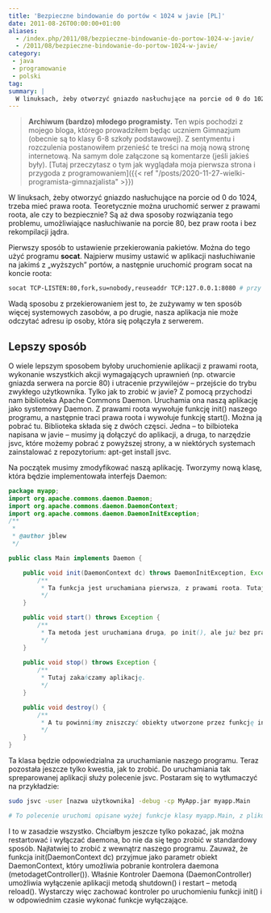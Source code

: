 ```yaml
---
title: 'Bezpieczne bindowanie do portów < 1024 w javie [PL]'
date: 2011-08-26T00:00:00+01:00
aliases:
  - /index.php/2011/08/bezpieczne-bindowanie-do-portow-1024-w-javie/
  - /2011/08/bezpieczne-bindowanie-do-portow-1024-w-javie/
category:
 - java
 - programowanie
 - polski
tag:
summary: |
  W linuksach, żeby otworzyć gniazdo nasłuchujące na porcie od 0 do 1024, trzeba mieć prawa roota. Teoretycznie można uruchomić serwer z prawami roota, ale czy to bezpiecznie? Są aż dwa sposoby rozwiązania tego problemu, umożliwiające nasłuchiwanie na porcie 80, bez praw roota i bez rekompilacji jądra.
---
```


> **Archiwum (bardzo) młodego programisty.** Ten wpis pochodzi z mojego bloga, którego prowadziłem będąc uczniem Gimnazjum (obecnie są to klasy 6-8 szkoły podstawowej). Z sentymentu i rozczulenia postanowiłem przenieść te treści na moją nową stronę internetową. Na samym dole załączone są komentarze (jeśli jakieś były). [Tutaj przeczytasz o tym jak wyglądała moja pierwsza strona i przygoda z programowaniem]({{< ref "/posts/2020-11-27-wielki-programista-gimnazjalista" >}})
> 


W linuksach, żeby otworzyć gniazdo nasłuchujące na porcie od 0 do 1024, trzeba mieć prawa roota. Teoretycznie można uruchomić serwer z prawami roota, ale czy to bezpiecznie? Są aż dwa sposoby rozwiązania tego problemu, umożliwiające nasłuchiwanie na porcie 80, bez praw roota i bez rekompilacji jądra.

Pierwszy sposób to ustawienie przekierowania pakietów. Można do tego użyć programu **socat**. Najpierw musimy ustawić w aplikacji nasłuchiwanie na jakimś z „wyższych” portów, a następnie uruchomić program socat na koncie roota:

```bash
socat TCP-LISTEN:80,fork,su=nobody,reuseaddr TCP:127.0.0.1:8080 # przy takiej konfiguracji program socat przekieruje pakiety z portu 80, na port 8080.
```

Wadą sposobu z przekierowaniem jest to, że zużywamy w ten sposób więcej systemowych zasobów, a po drugie, nasza aplikacja nie może odczytać adresu ip osoby, która się połączyła z serwerem.

## Lepszy sposób

O wiele lepszym sposobem byłoby uruchomienie aplikacji z prawami roota, wykonanie wszystkich akcji wymagających uprawnień (np. otwarcie gniazda serwera na porcie 80) i utracenie przywilejów – przejście do trybu zwykłego użytkownika. Tylko jak to zrobić w javie? Z pomocą przychodzi nam biblioteka Apache Commons Daemon. Uruchamia ona naszą aplikację jako systemowy Daemon. Z prawami roota wywołuje funkcję init() naszego programu, a następnie traci prawa roota i wywołuje funkcję start(). Można ją pobrać tu. Biblioteka składa się z dwóch częsci. Jedna – to bilbioteka napisana w javie – musimy ją dołączyć do aplikacji, a druga, to narzędzie jsvc, które możemy pobrać z powyższej strony, a w niektórych systemach zainstalować z repozytorium: apt-get install jsvc.

Na początek musimy zmodyfikować naszą aplikację. Tworzymy nową klasę, która będzie implementowała interfejs Daemon:

```java
package myapp;
import org.apache.commons.daemon.Daemon;
import org.apache.commons.daemon.DaemonContext;
import org.apache.commons.daemon.DaemonInitException;
/**
 *
 * @author jblew
 */

public class Main implements Daemon {

    public void init(DaemonContext dc) throws DaemonInitException, Exception {
        /**
         * Ta funkcja jest uruchamiana pierwsza, z prawami roota. Tutaj należy otworzyć sockety na portach mniejszych niż 1024, np. 80.
         */
    }

    public void start() throws Exception {
        /**
         * Ta metoda jest uruchamiana druga, po init(), ale już bez praw roota. Tutaj uruchamiamy aplikację.
         */
    }
   
    public void stop() throws Exception {
        /**
         * Tutaj zakańczamy aplikację.
         */
    }

    public void destroy() {
        /**
         * A tu powinniśmy zniszczyć obiekty utworzone przez funkcję init().
         */
    }
}
```

Ta klasa będzie odpowiedzialna za uruchamianie naszego programu. Teraz pozostała jeszcze tylko kwestia, jak to zrobić.
Do uruchamiania tak spreparowanej aplikacji służy polecenie jsvc. Postaram się to wytłumaczyć na przykładzie:

```bash
sudo jsvc -user [nazwa użytkownika] -debug -cp MyApp.jar myapp.Main

# To polecenie uruchomi opisane wyżej funkcje klasy myapp.Main, z pliku MyApp.jar. Dzięki parametrowi -debug zobaczymy wyjście apikacji i wszystkie błędy, jakie wystąpią. Koniecznie musimy dołączyć parametr -user, bo inaczej cała aplikacja będzie działała z prawami roota, a po dołączeniu tego parametru, dalsza część aplikacji przejdzie na konto użytkownika, którego podamy.
```

I to w zasadzie wszystko. Chciałbym jeszcze tylko pokazać, jak można restartować i wyłączać daemona, bo nie da się tego zrobić w standardowy sposób. Najłatwiej to zrobić z wewnątrz naszego programu. Zauważ, że funkcja init(DaemonContext dc) przyjmue jako parametr obiekt DaemonContext, który umożliwia pobranie kontrolera daemona (metodagetController()). Właśnie Kontroler Daemona (DaemonController) umożliwia wyłączenie aplikacji metodą shutdown() i restart – metodą reload(). Wystarczy więc zachować kontroler po uruchomieniu funkcji init() i w odpowiednim czasie wykonać funkcje wyłączające.